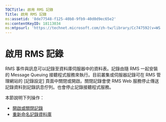 ```yaml
---
TOCTitle: 啟用 RMS 記錄
Title: 啟用 RMS 記錄
ms:assetid: '8de77548-f125-40b8-9fb9-40d0d9ec65e2'
ms:contentKeyID: 18113034
ms:mtpsurl: 'https://technet.microsoft.com/zh-tw/library/Cc747592(v=WS.10)'
---
```


啟用 RMS 記錄
=============

RMS 事件與訊息可以記錄至資料庫伺服器中的資料表。記錄由隨 RMS 一起安裝的 Message Queuing 接聽程式服務來執行。目前叢集或伺服器記錄可在 RMS 管理網站的 \[記錄設定\] 頁面中關閉或開啟。關閉記錄會使 RMS Web 服務停止傳送記錄資料到記錄訊息佇列。也會停止記錄接聽程式服務。

本節說明下列操作：

-   [開啟或關閉記錄](https://technet.microsoft.com/8e672f95-566f-4070-9a2a-2f70f087148f)
-   [重新命名記錄資料庫](https://technet.microsoft.com/e0e8dc95-767f-4b84-8966-914ab083471b)
